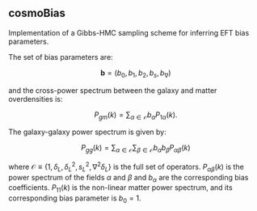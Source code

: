 ## cosmoBias

Implementation of a Gibbs-HMC sampling scheme for inferring EFT bias parameters.

The set of bias parameters are:

$$
\boldsymbol{b} = (b_{0}, b_{1}, b_{2}, b_{s}, b_{\nabla})
$$

and the cross-power spectrum between the galaxy and matter overdensities is:

$$
P_{gm}(k)=\sum_{\alpha \in \mathcal{O}} b_{\alpha}P_{1\alpha}(k).
$$

The galaxy-galaxy power spectrum is given by:

$$
P_{gg}(k) = \sum_{\alpha \in \mathcal{O}}\sum_{\beta \in \mathcal{O}}b_{\alpha}b_{\beta}P_{\alpha\beta}(k)
$$

where $\mathcal{O}\equiv\{1,\delta_{L},\delta_{L}^{2},s_{L}^{2},\nabla^{2}\delta_{L}\}$ is the full set of operators. $P_{\alpha \beta}(k)$ is the power spectrum of the fields $\alpha$ and $\beta$ and $b_{\alpha}$ are the corresponding bias coefficients. $P_{11}(k)$ is the non-linear matter power spectrum, and its corresponding bias parameter is $b_{0}=1$.

